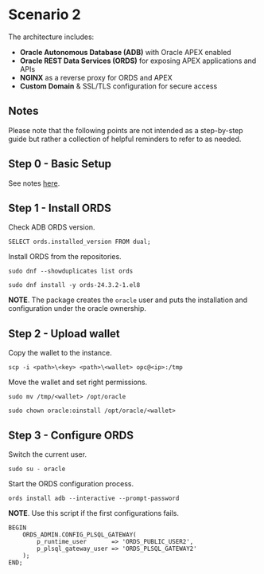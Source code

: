 # Scenario 2

The architecture includes:
- **Oracle Autonomous Database (ADB)** with Oracle APEX enabled
- **Oracle REST Data Services (ORDS)** for exposing APEX applications and APIs
- **NGINX** as a reverse proxy for ORDS and APEX
- **Custom Domain** & SSL/TLS configuration for secure access

## Notes

Please note that the following points are not intended as a step-by-step guide but rather a collection of helpful reminders to refer to as needed.

## Step 0 - Basic Setup

See notes [here](./basic_setup.md).

## Step 1 - Install ORDS

Check ADB ORDS version.

```
SELECT ords.installed_version FROM dual;
```

Install ORDS from the repositories.

```
sudo dnf --showduplicates list ords

sudo dnf install -y ords-24.3.2-1.el8
```

**NOTE**. The package creates the ```oracle``` user and puts the installation and configuration under the oracle ownership.

## Step 2 - Upload wallet

Copy the wallet to the instance.

```
scp -i <path>\<key> <path>\<wallet> opc@<ip>:/tmp
```

Move the wallet and set right permissions.

```
sudo mv /tmp/<wallet> /opt/oracle

sudo chown oracle:oinstall /opt/oracle/<wallet>
```

## Step 3 - Configure ORDS

Switch the current user.

```
sudo su - oracle
```

Start the ORDS configuration process. 

```
ords install adb --interactive --prompt-password
```

**NOTE**. Use this script if the first configurations fails.

```
BEGIN
    ORDS_ADMIN.CONFIG_PLSQL_GATEWAY(
        p_runtime_user       => 'ORDS_PUBLIC_USER2', 
        p_plsql_gateway_user => 'ORDS_PLSQL_GATEWAY2'
    );
END;
```